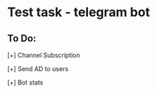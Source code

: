 # Test task - telegram bot

## To Do:

[+] Channel Subscription

[+] Send AD to users

[+] Bot stats